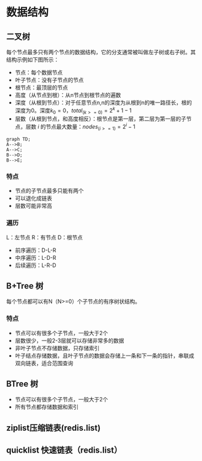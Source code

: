 # 数据结构

## 二叉树

每个节点最多只有两个节点的数据结构，它的分支通常被叫做左子树或右子树。其结构示例如下图所示：
- 节点：每个数据节点
- 叶子节点：没有子节点的节点
- 根节点：最顶层的节点
- 高度（从节点到根）：从n节点到根节点的遍数
- 深度（从根到节点）：对于任意节点n,n的深度为从根到n的唯一路径长，根的深度为0。深度$k_0 = 0$，$total_{(k>=0)}=2^k+1-1$
- 层数（从根到节点，和高度相反）：根节点是第一层，第二层为第一层的子节点，层数 $i$ 的节点最大数量：$nodes_{(i>=1)} = 2^i-1$

```mermaid
graph TD;
A-->B;
A-->C;
B-->D;
B-->E;
```
### 特点
- 节点的子节点最多只能有两个
- 可以退化成链表
- 层数可能非常高

### 遍历
L：左节点
R：有节点
D：根节点
- 前序遍历：D-L-R
- 中序遍历：L-D-R
- 后续遍历：L-R-D

## B+Tree 树
每个节点都可以有N（N>=0）个子节点的有序树状结构。
### 特点
- 节点可以有很多个子节点，一般大于2个
- 层数很少，一般2-3层就可以存储非常多的数据
- 非叶子节点不存储数据，只存储索引
- 叶子结点存储数据，且叶子节点的数据会存储上一条和下一条的指针，串联成双向链表，适合范围查询



## BTree 树
- 节点可以有很多个子节点，一般大于2个
- 所有节点都存储数据和索引

## ziplist压缩链表(redis.list)

## quicklist 快速链表（redis.list）